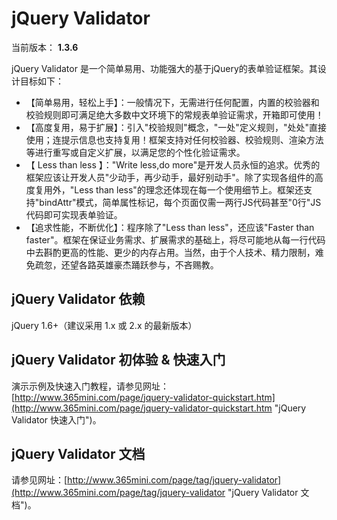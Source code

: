 # jQuery Validator

当前版本： **1.3.6**

jQuery Validator 是一个简单易用、功能强大的基于jQuery的表单验证框架。其设计目标如下：
* 【简单易用，轻松上手】：一般情况下，无需进行任何配置，内置的校验器和校验规则即可满足绝大多数中文环境下的常规表单验证需求，开箱即可使用！
* 【高度复用，易于扩展】：引入"校验规则"概念，"一处"定义规则，"处处"直接使用；连提示信息也支持复用！框架支持对任何校验器、校验规则、渲染方法等进行重写或自定义扩展，以满足您的个性化验证需求。
* 【 Less than less 】："Write less,do more"是开发人员永恒的追求。优秀的框架应该让开发人员"少动手，再少动手，最好别动手"。除了实现各组件的高度复用外，"Less than less"的理念还体现在每一个使用细节上。框架还支持"bindAttr"模式，简单属性标记，每个页面仅需一两行JS代码甚至"0行"JS代码即可实现表单验证。
* 【追求性能，不断优化】：程序除了"Less than less"，还应该"Faster than faster"。框架在保证业务需求、扩展需求的基础上，将尽可能地从每一行代码中去斟酌更高的性能、更少的内存占用。当然，由于个人技术、精力限制，难免疏忽，还望各路英雄豪杰踊跃参与，不吝赐教。

## jQuery Validator 依赖
jQuery 1.6+（建议采用 1.x 或 2.x 的最新版本）
## jQuery Validator 初体验 & 快速入门
演示示例及快速入门教程，请参见网址：[http://www.365mini.com/page/jquery-validator-quickstart.htm](http://www.365mini.com/page/jquery-validator-quickstart.htm "jQuery Validator 快速入门")。
## jQuery Validator 文档
请参见网址：[http://www.365mini.com/page/tag/jquery-validator](http://www.365mini.com/page/tag/jquery-validator "jQuery Validator 文档")。
